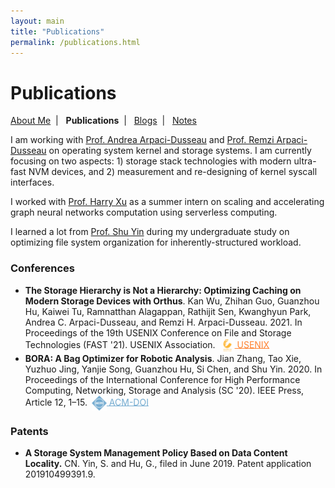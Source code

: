 ```yaml
---
layout: main
title: "Publications"
permalink: /publications.html
---
```


# Publications

<p class="navigation-bar">
  <a href="/index.html">About Me</a>&nbsp;&nbsp;|&nbsp;&nbsp;
  <b>Publications</b>&nbsp;&nbsp;|&nbsp;&nbsp;
  <a href="/blogs.html">Blogs</a>&nbsp;&nbsp;|&nbsp;&nbsp;
  <a href="/notes.html">Notes</a>
</p>

I am working with [Prof. Andrea Arpaci-Dusseau](http://pages.cs.wisc.edu/~dusseau/) and [Prof. Remzi Arpaci-Dusseau](http://pages.cs.wisc.edu/~remzi/) on operating system kernel and storage systems. I am currently focusing on two aspects: 1) storage stack technologies with modern ultra-fast NVM devices, and 2) measurement and re-designing of kernel syscall interfaces.

I worked with [Prof. Harry Xu](http://web.cs.ucla.edu/~harryxu/) as a summer intern on scaling and accelerating graph neural networks computation using serverless computing.

I learned a lot from [Prof. Shu Yin](http://sist.shanghaitech.edu.cn/2018/0502/c2739a24245/page.htm) during my undergraduate study on optimizing file system organization for inherently-structured workload.

<style>
  a.btn-acmdoi {
    color: #5499C7;
    opacity: 0.8;
    display: inline-block;
  }
  a.btn-acmdoi:hover, a.btn-acmdoi:focus {
    opacity: 1;
  }

  a.btn-usenix {
    color: #ff6600;
    opacity: 0.8;
    display: inline-block;
  }
  a.btn-usenix:hover, a.btn-usenix:focus {
    opacity: 1;
  }
  
  a.btn-pdf {
    color: #EC7063;
    opacity: 0.8;
    display: inline-block;
  }
  a.btn-pdf:hover, a.btn-pdf:focus {
    opacity: 1;
  }

  img.paper-button {
    height: 24px;
    vertical-align: middle;
    padding-left: 3px;
  }
</style>

### Conferences

- <b>The Storage Hierarchy is Not a Hierarchy: Optimizing Caching on Modern Storage Devices with Orthus</b>. Kan Wu, Zhihan Guo, Guanzhou Hu, Kaiwei Tu, Ramnatthan Alagappan, Rathijit Sen, Kwanghyun Park, Andrea C. Arpaci-Dusseau, and Remzi H. Arpaci-Dusseau. 2021. In Proceedings of the 19th USENIX Conference on File and Storage Technologies (FAST '21). USENIX Association.
    <a class="btn-usenix" href="https://www.usenix.org/conference/fast21/presentation/wu-kan" target="_blank"><img class="paper-button" src="/assets/img/usenix-button.svg" /> USENIX</a>
    <!-- <a class="btn-pdf" href="https://dl.acm.org/doi/pdf/10.5555/3433701.3433716" target="_blank"><img class="paper-button" src="/assets/img/pdf-button.svg" /> PDF</a> -->
- <b>BORA: A Bag Optimizer for Robotic Analysis</b>. Jian Zhang, Tao Xie, Yuzhuo Jing, Yanjie Song, Guanzhou Hu, Si Chen, and Shu Yin. 2020. In Proceedings of the International Conference for High Performance Computing, Networking, Storage and Analysis (SC '20). IEEE Press, Article 12, 1–15.
    <a class="btn-acmdoi" href="https://dl.acm.org/doi/abs/10.5555/3433701.3433716" target="_blank"><img class="paper-button" src="/assets/img/acmdoi-button.svg" /> ACM-DOI</a>
    <!-- a class="btn-pdf" href="https://dl.acm.org/doi/pdf/10.5555/3433701.3433716" target="_blank"><img class="paper-button" src="/assets/img/pdf-button.svg" /> PDF</a> -->

### Patents

- <b>A Storage System Management Policy Based on Data Content Locality.</b> CN. Yin, S. and Hu, G., filed in June 2019. Patent application 201910499391.9.
